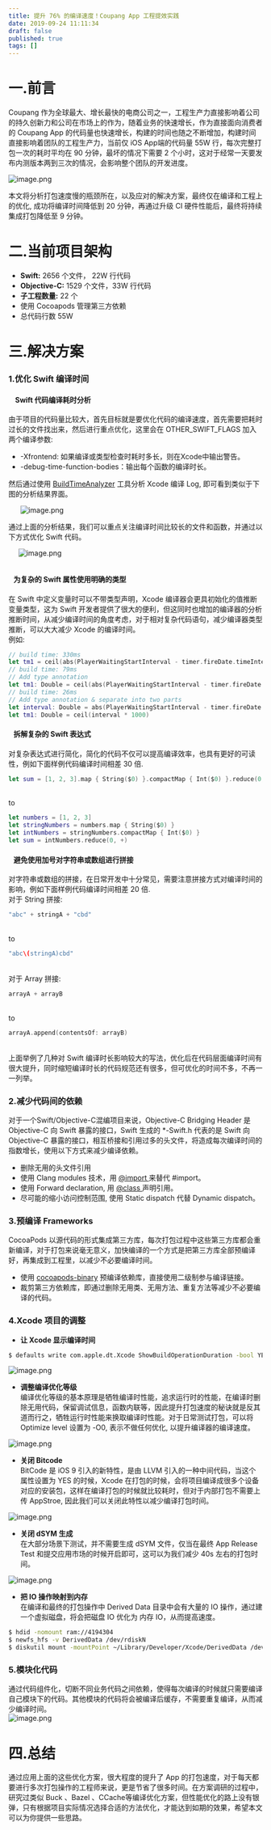 ```yaml
---
title: 提升 76% 的编译速度！Coupang App 工程提效实践
date: 2019-09-24 11:11:34
draft: false
published: true
tags: []
---
```


<a name="OzlC8"></a>
# 一.前言

Coupang 作为全球最大、增长最快的电商公司之一，工程生产力直接影响着公司的持久创新力和公司在市场上的作为，随着业务的快速增长，作为直接面向消费者的 Coupang App 的代码量也快速增长，构建的时间也随之不断增加，构建时间直接影响着团队的工程生产力，当前仅 iOS App端的代码量 55W 行，每次完整打包一次的耗时平均在 90 分钟，最坏的情况下需要 2 个小时，这对于经常一天要发布内测版本两到三次的情况，会影响整个团队的开发进度。

![image.png](https://cdn.nlark.com/yuque/0/2019/png/164293/1565257690139-ffe34248-f6f0-456e-ac7b-bab9cb3a13e2.png#align=left&display=inline&height=334&name=image.png&originHeight=545&originWidth=627&size=130585&status=done&width=384)

本文将分析打包速度慢的瓶颈所在，以及应对的解决方案，最终仅在编译和工程上的优化, 成功将编译时间降低到 20 分钟，再通过升级 CI 硬件性能后，最终将持续集成打包降低至 9 分钟。

<a name="QmjdZ"></a>
# 二.当前项目架构

- **Swift:** 2656 个文件， 22W 行代码
- **Objective-C:** 1529 个文件，33W 行代码
- **子工程数量:** 22 个
- 使用 Cocoapods 管理第三方依赖
- 总代码行数 55W

<a name="L6yjN"></a>
# 三.解决方案
<a name="zY57Z"></a>
### 1.优化 Swift 编译时间
<a name="Ub3f9"></a>
####     Swift 代码编译耗时分析
由于项目的代码量比较大，首先目标就是要优化代码的编译速度，首先需要把耗时过长的文件找出来，然后进行重点优化，这里会在 OTHER_SWIFT_FLAGS 加入两个编译参数:<br />

  - -Xfrontend: 如果编译或类型检查时耗时多长，则在Xcode中输出警告。
  - -debug-time-function-bodies：输出每个函数的编译时长。<br />

然后通过使用 [BuildTimeAnalyzer](https://github.com/RobertGummesson/BuildTimeAnalyzer-for-Xcode) 工具分析 Xcode 编译 Log, 即可看到类似于下图的分析结果界面。

      ![image.png](https://cdn.nlark.com/yuque/0/2019/png/164293/1565256181268-d865bce5-6a1a-47bf-a513-95b68b04be9d.png#align=left&display=inline&height=319&name=image.png&originHeight=870&originWidth=1738&size=139375&status=done&width=638)

通过上面的分析结果，我们可以重点关注编译时间比较长的文件和函数，并通过以下方式优化 Swift 代码。

     ![image.png](https://cdn.nlark.com/yuque/0/2019/png/164293/1565256241834-43f407d4-abcb-443f-b420-1ad21ff7c18a.png#align=left&display=inline&height=321&name=image.png&originHeight=495&originWidth=1000&size=197672&status=done&width=649) 
<a name="00f5a5f0"></a>
###### 
<a name="6fuz5"></a>
####    为复杂的 Swift 属性使用明确的类型
在 Swift 中定义变量时可以不带类型声明，Xcode 编译器会更具初始化的值推断变量类型，这为 Swift 开发者提供了很大的便利，但这同时也增加的编译器的分析推断时间，从减少编译时间的角度考虑，对于相对复杂代码语句，减少编译器类型推断，可以大大减少 Xcode 的编译时间。<br />例如:<br />

```swift
// build time: 330ms
let tm1 = ceil(abs(PlayerWaitingStartInterval - timer.fireDate.timeIntervalSinceNow) * 1000)
// build time: 79ms
// Add type annotation
let tm1: Double = ceil(abs(PlayerWaitingStartInterval - timer.fireDate.timeIntervalSinceNow) * 1000)
// build time: 26ms
// Add type annotation & separate into two parts
let interval: Double = abs(PlayerWaitingStartInterval - timer.fireDate.timeIntervalSinceNow)
let tm1: Double = ceil(interval * 1000)
```


<a name="P32dT"></a>
####    拆解复杂的 Swift 表达式
对复杂表达式进行简化，简化的代码不仅可以提高编译效率，也具有更好的可读性，例如下面样例代码编译时间相差 30 倍.<br />

```swift
let sum = [1, 2, 3].map { String($0) }.compactMap { Int($0) }.reduce(0, +)
```

<br />to<br />

```swift
let numbers = [1, 2, 3]
let stringNumbers = numbers.map { String($0) }
let intNumbers = stringNumbers.compactMap { Int($0) }
let sum = intNumbers.reduce(0, +)
```


<a name="cuYsF"></a>
####    避免使用加号对字符串或数组进行拼接
对字符串或数组的拼接，在日常开发中十分常见，需要注意拼接方式对编译时间的影响，例如下面样例代码编译时间相差 20 倍.<br />对于 String 拼接:<br />

```swift
"abc" + stringA + "cbd"
```

<br />to<br />

```swift
"abc\(stringA)cbd"
```

<br />对于 Array 拼接:<br />

```swift
arrayA + arrayB
```

<br />to<br />

```swift
arrayA.append(contentsOf: arrayB)
```

<br />上面举例了几种对 Swift 编译时长影响较大的写法，优化后在代码层面编译时间有很大提升，同时缩短编译时长的代码规范还有很多，但可优化的时间不多，不再一一列举。

<a name="wUuaG"></a>
### 2.减少代码间的依赖
对于一个Swift/Objective-C混编项目来说，Objective-C Bridging Header 是 Objective-C 向 Swift 暴露的接口，Swift 生成的 *-Swift.h 代表的是 Swift 向 Objective-C 暴露的接口，相互桥接和引用过多的头文件，将造成每次编译时间的指数增长，使用以下方式来减少编译依赖。

  - 删除无用的头文件引用
  - 使用 Clang modules 技术，用 [@import ]() 来替代 #import。
  - 使用 Forward declaration, 用 [@class ]() 声明引用。
  - 尽可能的缩小访问控制范围, 使用 Static dispatch 代替 Dynamic dispatch。



<a name="ouPO8"></a>
### 3.预编译 Frameworks
CocoaPods 以源代码的形式集成第三方库，每次打包过程中这些第三方库都会重新编译，对于打包来说毫无意义，加快编译的一个方式是把第三方库全部预编译好，再集成到工程里，以减少不必要编译时间。<br />

  - 使用 [cocoapods-binary](https://github.com/leavez/cocoapods-binary) 预编译依赖库，直接使用二级制参与编译链接。
  - 裁剪第三方依赖库，即通过删除无用类、无用方法、重复方法等减少不必要编译的代码。

<a name="PVWef"></a>
### 4.Xcode 项目的调整

- **让 Xcode 显示编译时间**
```bash
$ defaults write com.apple.dt.Xcode ShowBuildOperationDuration -bool YES
```

![image.png](https://cdn.nlark.com/yuque/0/2019/png/164293/1565256304224-68fffe8b-0ae1-4aa1-ae6e-dcf8b0012ccc.png#align=left&display=inline&height=43&name=image.png&originHeight=65&originWidth=697&size=8462&status=done&width=464)

- **调整编译优化等级**<br />
编译优化等级的基本原理是牺牲编译时性能，追求运行时的性能，在编译时删除无用代码，保留调试信息，函数内联等，因此提升打包速度的秘诀就是反其道而行之，牺牲运行时性能来换取编译时性能。对于日常测试打包，可以将 Optimize level 设置为 -O0, 表示不做任何优化, 以提升编译器的编译速度。

![image.png](https://cdn.nlark.com/yuque/0/2019/png/164293/1565256318464-ee5829ac-e151-4f03-a590-1bd243da50ed.png#align=left&display=inline&height=600&name=image.png&originHeight=600&originWidth=1508&size=137159&status=done&width=1508)

- **关闭 Bitcode**<br />
BitCode 是 iOS 9 引入的新特性，是由 LLVM 引入的一种中间代码，当这个属性设置为 YES 的时候，Xcode 在打包的时候，会将项目编译成很多个设备对应的安装包，这样在编译打包的时候就比较耗时，但对于内部打包不需要上传 AppStroe, 因此我们可以关闭此特性以减少编译打包时间。

![image.png](https://cdn.nlark.com/yuque/0/2019/png/164293/1565256420178-c88af641-9b4b-490d-87d3-58bd46153bed.png#align=left&display=inline&height=278&name=image.png&originHeight=278&originWidth=1148&size=40508&status=done&width=1148)

- **关闭 dSYM 生成**<br />
在大部分场景下测试，并不需要生成 dSYM 文件，仅当在最终 App Release Test 和提交应用市场的时候开启即可，这可以为我们减少 40s 左右的打包时间。

![image.png](https://cdn.nlark.com/yuque/0/2019/png/164293/1565256406047-54157656-eec8-410f-af13-666ad90da681.png#align=left&display=inline&height=194&name=image.png&originHeight=194&originWidth=1434&size=46547&status=done&width=1434)

- **把 IO 操作映射到内存**<br />
在编译和最终的打包操作中 Derived Data 目录中会有大量的 IO 操作，通过建一个虚拟磁盘，将会把磁盘 IO 优化为 内存 IO，从而提高速度。

```bash
$ hdid -nomount ram://4194304
$ newfs_hfs -v DerivedData /dev/rdiskN
$ diskutil mount -mountPoint ~/Library/Developer/Xcode/DerivedData /dev/diskN
```

<a name="dCn4d"></a>
### 5.模块化代码
通过代码组件化，切断不同业务代码之间依赖，使得每次编译的时候就只需要编译自己模块下的代码。其他模块的代码将会被编译后缓存，不需要重复编译，从而减少编译时间。<br />![image.png](https://cdn.nlark.com/yuque/0/2019/png/164293/1565256441747-18bfe5d1-4d8c-44f1-b315-ad7d16373382.png#align=left&display=inline&height=1972&name=image.png&originHeight=1972&originWidth=2586&size=215770&status=done&width=2586)

<a name="0Zk0Z"></a>
# 四.总结
通过应用上面的这些优化方案，很大程度的提升了 App 的打包速度，对于每天都要进行多次打包操作的工程师来说，更是节省了很多时间。在方案调研的过程中，研究过类似 Buck 、Bazel 、CCache等编译优化方案，但性能优化的路上没有银弹，只有根据项目实际情况选择合适的方法优化，才能达到如期的效果，希望本文可以为你提供一些思路。
